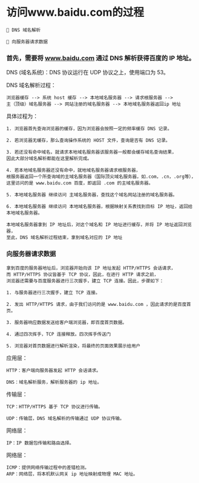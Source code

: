 # 访问www.baidu.com的过程
    
    🚀 DNS 域名解析

    🚀 向服务器请求数据


### 首先，需要将 www.baidu.com 通过 DNS 解析获得百度的 IP 地址。

DNS (域名系统)：DNS 协议运行在 UDP 协议之上，使用端口为 53。

DNS 域名解析过程：

    浏览器缓存 --> 系统 host 缓存 --> 本地域名服务器 --> 请求根服务器 --> 
    主（顶级）域名服务器 --> 网站注册的域名服务器 --> 本地域名服务器返回ip 地址

具体过程为：

    1. 浏览器首先查询浏览器的缓存，因为浏览器会按照一定的频率缓存 DNS 记录。
    
    2. 若浏览器无缓存，那么查询操作系统的 HOST 文件，查询是否有 DNS 记录。
    
    3. 若还没有命中域名，就请求本地域名服务器该服务器一般都会缓存域名查询结果，
    因此大部分域名解析都能在这里解析完成。
    
    4. 若本地域名服务器还没有命中，就地域名服务器请求根服务器，
    根服务器返回一个所查询域的主域名服务器（国际顶尖域名服务器，如.com，.cn，.org等），
    这里访问的是 www.baidu.com 百度，即返回 .com 的主域名服务器。
    
    5. 本地域名服务器 继续访问 主域名服务器，查找这个域名网站注册的域名服务器。
    
    6. 本地域名服务器 继续访问 本地域名服务器，根据映射关系表找到目标 IP 地址，返回给 本地域名服务器。
    
    本地域名服务器拿到 IP 地址后，对这个域名和 IP 地址进行缓存，并将 IP 地址返回浏览器，
    至此，DNS 域名解析过程结束，拿到域名对应的 IP 地址



### 向服务器请求数据

    拿到百度的服务器地址后，浏览器开始向该 IP 地址发起 HTTP/HTTPS 会话请求，
    而 HTTP/HTTPS 协议皆基于 TCP 协议，因此，在进行 HTTP 请求之前，
    浏览器还需要与百度服务器进行三次握手，建立 TCP 连接。因此，步骤如下：

    1. 与服务器进行三次握手，建立 TCP 连接。

    2. 发出 HTTP/HTTPS 请求，由于我们访问的是 www.baidu.com ，因此请求的是百度首页。
    
    3. 服务器响应数据发送给客户端浏览器，即百度首页数据。
    
    4. 通过四次挥手，TCP 连接释放。四次挥手传送门
    
    5. 浏览器对首页数据进行解析渲染，将最终的页面效果展示给用户


应用层：

    HTTP：客户端向服务器发起 HTTP 会话请求。
    
    DNS：域名解析服务，解析服务器的 ip 地址。

传输层：

    TCP：HTTP/HTTPS 基于 TCP 协议进行传输。
    
    UDP：传输层，DNS 域名解析的传输通过 UDP 协议传输。

网络层：

    IP：IP 数据包传输和路由选择。

网络层：

    ICMP：提供网络传输过程中的差错检测。
    ARP：网络层，将本机默认网关 ip 地址映射成物理 MAC 地址。





